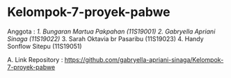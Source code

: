 # Kelompok-7-proyek-pabwe
Anggota   : *1. Bungaran Martua Pakpahan (11S19001)*
            *2. Gabryella Apriani Sinaga (11S19022)*
            3. Sarah Oktavia br Pasaribu (11S19023)
            4. Handy Sonflow Sitepu (11S19051)

A. Link Repository : https://github.com/gabryella-apriani-sinaga/Kelompok-7-proyek-pabwe

